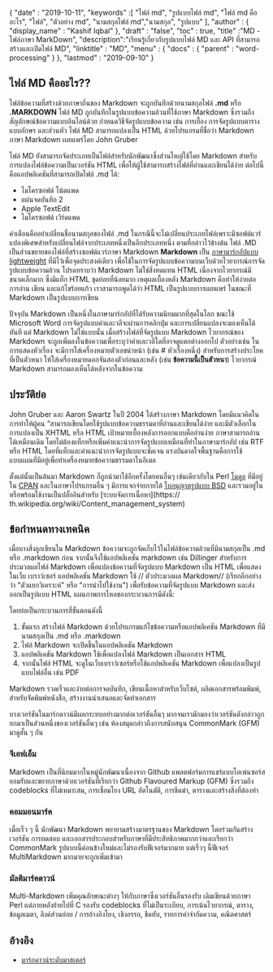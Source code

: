 {
  "date" : "2019-10-11",
  "keywords" :[ "ไฟล์ md", "รูปแบบไฟล์ md", "ไฟล์ md คืออะไร", "ไฟล์", "ตัวอย่าง md", "นามสกุลไฟล์ md","นามสกุล", "รูปแบบ" ],
  "author" : {
    "display_name" : "Kashif Iqbal"
},
  "draft" : "false",
  "toc" : true,
  "title" :"MD - ไฟล์ภาษา MarkDown",
  "description":"เรียนรู้เกี่ยวกับรูปแบบไฟล์ MD และ API ที่สามารถสร้างและเปิดไฟล์ MD",
  "linktitle" : "MD",
  "menu" : {
    "docs" : {
      "parent" : "word-processing"
}
},
  "lastmod" : "2019-09-10"
}

## ไฟล์ MD คืออะไร??

ไฟล์ข้อความที่สร้างด้วยภาษาถิ่นของ Markdown จะถูกบันทึกด้วยนามสกุลไฟล์ **.md** หรือ **.MARKDOWN** ไฟล์ MD ถูกบันทึกในรูปแบบข้อความล้วนที่ใช้ภาษา Markdown ซึ่งรวมถึงสัญลักษณ์ข้อความแบบอินไลน์ด้วย กำหนดวิธีจัดรูปแบบข้อความ เช่น การเยื้อง การจัดรูปแบบตาราง แบบอักษร และส่วนหัว ไฟล์ MD สามารถแปลงเป็น HTML ด้วยโปรแกรมที่ชื่อว่า Markdown ภาษา Markdown เผยแพร่โดย John Gruber

ไฟล์ MD ยังสามารถจัดประเภทเป็นไฟล์สำหรับนักพัฒนาซึ่งส่วนใหญ่ใช้โดย Markdown สำหรับการแปลงไฟล์ข้อความเป็นเวอร์ชัน HTML เพื่อให้ผู้ใช้สามารถสร้างไฟล์ที่อ่านและเขียนได้ง่าย ต่อไปนี้คือแอปพลิเคชันที่สามารถเปิดไฟล์ .md ได้:

* ไมโครซอฟต์ โน้ตแพด
* แผ่นจดบันทึก 2
* Apple TextEdit
* ไมโครซอฟต์ เวิร์ดแพด

คำเตือนคืออย่าเปลี่ยนชื่อนามสกุลของไฟล์ .md ในกรณีนี้จะไม่เปลี่ยนประเภทไฟล์เพราะมีซอฟต์แวร์แปลงพิเศษสำหรับเปลี่ยนไฟล์จากประเภทหนึ่งเป็นอีกประเภทหนึ่ง ตามที่กล่าวไว้ข้างต้น ไฟล์ .MD เป็นส่วนขยายของไฟล์ที่สร้างซอฟต์แวร์ภาษา Markdown **Markdown** เป็น [ภาษามาร์กอัปแบบ lightweight](https://en.wikipedia.org/wiki/Lightweight_markup_language) ที่มีไว้เพื่อจุดประสงค์เดียว เพื่อใช้ในการจัดรูปแบบข้อความบนเว็บด้วยไวยากรณ์การจัดรูปแบบข้อความล้วน โปรดทราบว่า Markdown ไม่ใช่สิ่งทดแทน HTML เนื่องจากไวยากรณ์มีขนาดเล็กมาก ซึ่งมีแท็ก HTML ชุดย่อยที่น้อยมาก เหตุผลเบื้องหลัง Markdown คือทำให้ง่ายต่อการอ่าน เขียน และแก้ไขร้อยแก้ว เราสามารถพูดได้ว่า HTML เป็นรูปแบบการเผยแพร่ ในขณะที่ Markdown เป็นรูปแบบการเขียน

ปัจจุบัน Markdown เป็นหนึ่งในภาษามาร์กอัปที่ได้รับความนิยมมากที่สุดในโลก ขณะใช้ Microsoft Word การจัดรูปแบบคำและวลีจะผ่านการคลิกปุ่ม และการเปลี่ยนแปลงจะมองเห็นได้ทันที แต่ Markdown ไม่ใช่แบบนั้น เมื่อสร้างไฟล์ที่จัดรูปแบบ Markdown ไวยากรณ์ของ Markdown จะถูกเพิ่มลงในข้อความเพื่อระบุว่าคำและวลีใดที่อาจดูแตกต่างออกไป ตัวอย่างเช่น ในการแสดงหัวเรื่อง จะมีการใส่เครื่องหมายตัวเลขนำหน้า (เช่น # หัวเรื่องหนึ่ง) สำหรับการสร้างประโยคที่เป็นตัวหนา ให้ใส่เครื่องหมายดอกจันสองตัวก่อนและหลัง (เช่น **ข้อความนี้เป็นตัวหนา**) ไวยากรณ์ Markdown สามารถมองเห็นได้หลังจากในข้อความ

## ประวัติย่อ

John Gruber และ Aaron Swartz ในปี 2004 ได้สร้างภาษา Markdown โดยมีแนวคิดในการทำให้ผู้คน “สามารถเขียนโดยใช้รูปแบบข้อความธรรมดาที่อ่านและเขียนได้ง่าย และมีตัวเลือกในการแปลงเป็น XHTML หรือ HTML เป้าหมายเบื้องหลังการออกแบบคืออ่านง่าย ภาษาสามารถอ่านได้เหมือนเดิม โดยไม่ต้องแท็กหรือเพิ่มคำแนะนำการจัดรูปแบบเหมือนที่ทำในภาษามาร์กอัป เช่น RTF หรือ HTML โดยที่แท็กและคำแนะนำการจัดรูปแบบจะชัดเจน แรงบันดาลใจพื้นฐานคือการใช้แบบแผนที่มีอยู่เพื่อทำเครื่องหมายข้อความธรรมดาในอีเมล

ตั้งแต่นั้นเป็นต้นมา Markdown ก็ถูกนำมาใช้อีกครั้งโดยคนอื่นๆ เช่นเดียวกับใน Perl [โมดูล](https://en.wikipedia.org/wiki/Modular_programming) ที่มีอยู่ใน [CPAN](https://en.wikipedia.org/wiki/CPAN) และในภาษาโปรแกรมอื่น ๆ มีการแจกจ่ายภายใต้ [ใบอนุญาตรูปแบบ BSD](https://en.wikipedia.org/wiki/BSD_license) และรวมอยู่ในหรือพร้อมใช้งานเป็นปลั๊กอินสำหรับ [ระบบจัดการเนื้อหา](https:// th.wikipedia.org/wiki/Content_management_system)

## ข้อกำหนดทางเทคนิค

เมื่อบางสิ่งถูกเขียนใน Markdown ข้อความจะถูกจัดเก็บไว้ในไฟล์ข้อความล้วนที่มีนามสกุลเป็น .md หรือ .markdown ก่อน จากนั้นจึงใช้แอปพลิเคชัน markdown เช่น Dillinger สำหรับการประมวลผลไฟล์ Markdown เพื่อแปลงข้อความที่จัดรูปแบบ Markdown เป็น HTML เพื่อแสดงในเว็บ เบราว์เซอร์ แอปพลิเคชัน Markdown ใช้ // ตัวประมวลผล Markdown// (เรียกอีกอย่างว่า "ตัวแยกวิเคราะห์" หรือ "การนำไปใช้งาน") เพื่อรับข้อความที่จัดรูปแบบ Markdown และส่งออกเป็นรูปแบบ HTML แผนภาพการไหลของกระบวนการมีดังนี้:

โดยย่อเป็นกระบวนการสี่ขั้นตอนดังนี้

1. ขั้นแรก สร้างไฟล์ Markdown ด้วยโปรแกรมแก้ไขข้อความหรือแอปพลิเคชัน Markdown ที่มีนามสกุลเป็น .md หรือ .markdown
1. ไฟล์ Markdown จะเปิดขึ้นในแอปพลิเคชัน Markdown
1. แอปพลิเคชัน Markdown ใช้เพื่อแปลงไฟล์ Markdown เป็นเอกสาร HTML
1. จากนั้นไฟล์ HTML จะดูในเว็บเบราว์เซอร์หรือใช้แอปพลิเคชัน Markdown เพื่อแปลงเป็นรูปแบบไฟล์อื่น เช่น PDF

Markdown รวดเร็วและง่ายต่อการจดบันทึก, เขียนเนื้อหาสำหรับเว็บไซต์, ผลิตเอกสารพร้อมพิมพ์, สำหรับจัดพิมพ์หนังสือ, สร้างงานนำเสนอและจัดทำเอกสาร

บางเวอร์ชันในมาร์กดาวน์มีผลกระทบอย่างมากต่อเวอร์ชันอื่นๆ มากจนเรามักมองว่าเวอร์ชันดังกล่าวถูกยกมาเป็นส่วนหนึ่งของเวอร์ชันอื่นๆ เช่น ห้องสมุดกล่าวถึงการสนับสนุน CommonMark (GFM) มาดูสั้น ๆ กัน

### จีเอฟเอ็ม
Markdown เป็นที่นิยมมากในหมู่นักพัฒนาเนื่องจาก Github แพลตฟอร์มการแชร์แบบโอเพ่นซอร์สยอมรับและขยายภาษาด้วยเวอร์ชันที่เรียกว่า Github Flavoured Markup (GFM) ซึ่งรวมถึง codeblocks ที่ไม่เหมาะสม, การเชื่อมโยง URL อัตโนมัติ, การขีดฆ่า, ตารางและสร้างสิ่งที่ต้องทำ

### คอมมอนมาร์ค
เมื่อเร็ว ๆ นี้ นักพัฒนา Markdown พยายามสร้างมาตรฐานของ Markdown โดยร่วมกันสร้างเวอร์ชัน การทดสอบ และเอกสารประกอบสำหรับภาษาที่มีประสิทธิภาพมากกว่าและเรียกว่า CommonMark รูปแบบนี้ค่อนข้างใหม่และไม่รองรับฟีเจอร์มากมาย แต่เร็วๆ นี้ฟีเจอร์ MultiMarkdown มากมายจะถูกเพิ่มเข้ามา

### มัลติมาร์คดาวน์
Multi-Markdown เพิ่มคุณลักษณะต่างๆ ให้กับภาษาซึ่งเวอร์ชันอื่นรองรับ เดิมเขียนด้วยภาษา Perl แต่ภายหลังย้ายไปที่ C รองรับ codeblocks ที่ไม่เป็นระเบียบ, การเน้นไวยากรณ์, ตาราง, ข้อมูลเมตา, ลิงค์ส่วนย่อย / การอ้างอิงโยง, เชิงอรรถ, ขีดทับ, รายการคำจำกัดความ, คณิตศาสตร์

## อ้างอิง

* [มาร์กดาวน์ระดับมาสเตอร์](https://docs.github.com/en/get-started/writing-on-github/getting-started-with-writing-and-formatting-on-github/basic-writing-and-formatting-syntax)

